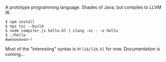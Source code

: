 A prototype programming language. Shades of Java, but compiles to LLVM IR.

```
$ npm install
$ npx tsc --build
$ node compiler.js hello.hl | clang -xc - -o hello
$ ./hello
Awoooooooo~!
```

Most of the "interesting" syntax is in `lib/lib.hl` for now. Documentation is coming...
